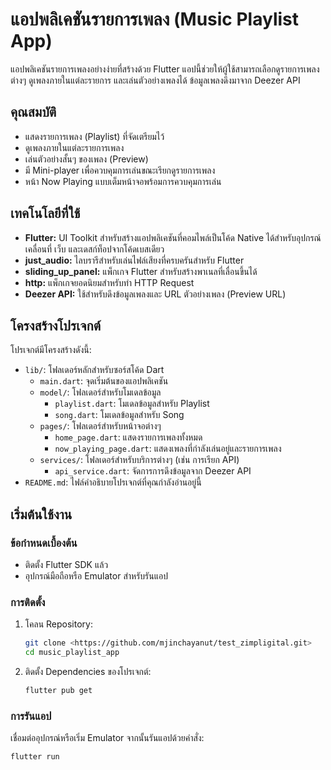 # แอปพลิเคชันรายการเพลง (Music Playlist App)

แอปพลิเคชันรายการเพลงอย่างง่ายที่สร้างด้วย Flutter แอปนี้ช่วยให้ผู้ใช้สามารถเลือกดูรายการเพลงต่างๆ ดูเพลงภายในแต่ละรายการ และเล่นตัวอย่างเพลงได้ ข้อมูลเพลงดึงมาจาก Deezer API

## คุณสมบัติ

* แสดงรายการเพลง (Playlist) ที่จัดเตรียมไว้
* ดูเพลงภายในแต่ละรายการเพลง
* เล่นตัวอย่างสั้นๆ ของเพลง (Preview)
* มี Mini-player เพื่อควบคุมการเล่นขณะเรียกดูรายการเพลง
* หน้า Now Playing แบบเต็มหน้าจอพร้อมการควบคุมการเล่น

## เทคโนโลยีที่ใช้

* **Flutter:** UI Toolkit สำหรับสร้างแอปพลิเคชันที่คอมไพล์เป็นโค้ด Native ได้สำหรับอุปกรณ์เคลื่อนที่ เว็บ และเดสก์ท็อปจากโค้ดเบสเดียว
* **just_audio:** ไลบรารีสำหรับเล่นไฟล์เสียงที่ครบครันสำหรับ Flutter
* **sliding_up_panel:** แพ็กเกจ Flutter สำหรับสร้างพาเนลที่เลื่อนขึ้นได้
* **http:** แพ็กเกจยอดนิยมสำหรับทำ HTTP Request
* **Deezer API:** ใช้สำหรับดึงข้อมูลเพลงและ URL ตัวอย่างเพลง (Preview URL)

## โครงสร้างโปรเจกต์

โปรเจกต์มีโครงสร้างดังนี้:

* `lib/`: โฟลเดอร์หลักสำหรับซอร์สโค้ด Dart
    * `main.dart`: จุดเริ่มต้นของแอปพลิเคชัน
    * `model/`: โฟลเดอร์สำหรับโมเดลข้อมูล
        * `playlist.dart`: โมเดลข้อมูลสำหรับ Playlist
        * `song.dart`: โมเดลข้อมูลสำหรับ Song
    * `pages/`: โฟลเดอร์สำหรับหน้าจอต่างๆ
        * `home_page.dart`: แสดงรายการเพลงทั้งหมด
        * `now_playing_page.dart`: แสดงเพลงที่กำลังเล่นอยู่และรายการเพลง
    * `services/`: โฟลเดอร์สำหรับบริการต่างๆ (เช่น การเรียก API)
        * `api_service.dart`: จัดการการดึงข้อมูลจาก Deezer API
* `README.md`: ไฟล์คำอธิบายโปรเจกต์ที่คุณกำลังอ่านอยู่นี้

## เริ่มต้นใช้งาน
### ข้อกำหนดเบื้องต้น

* ติดตั้ง Flutter SDK แล้ว
* อุปกรณ์มือถือหรือ Emulator สำหรับรันแอป

### การติดตั้ง
1.  โคลน Repository:

    ```bash
    git clone <https://github.com/mjinchayanut/test_zimpligital.git>
    cd music_playlist_app
    ```

2.  ติดตั้ง Dependencies ของโปรเจกต์:

    ```bash
    flutter pub get
    ```

### การรันแอป

เชื่อมต่ออุปกรณ์หรือเริ่ม Emulator จากนั้นรันแอปด้วยคำสั่ง:

```bash
flutter run